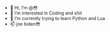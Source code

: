 - 👋 Hi, I’m @😳
- 👀 I’m interested in Coding and shit
- 🌱 I’m currently trying to learn Python and Lua
- 📫 joe biden😳



